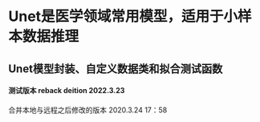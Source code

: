 # Unet是医学领域常用模型，适用于小样本数据推理
## Unet模型封装、自定义数据类和拟合测试函数
#### 测试版本  reback deition 2022.3.23
合并本地与远程之后修改的版本
2020.3.24 17：58

